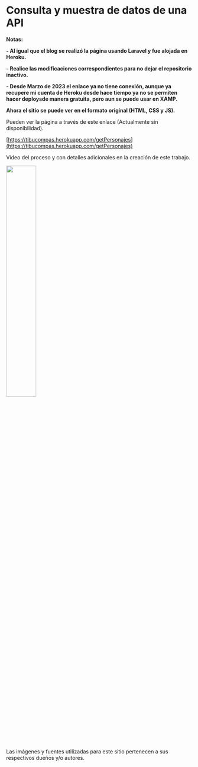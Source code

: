 # Consulta y muestra de datos de una API

<!----Notas---->
**Notas:**

**- Al igual que el blog se realizó la página usando Laravel y fue alojada en Heroku.**

**- Realice las modificaciones correspondientes para no dejar el repositorio inactivo.**

**- Desde Marzo de 2023 el enlace ya no tiene conexión, aunque ya recupere mi cuenta de Heroku desde hace tiempo ya no se permiten hacer deploysde manera gratuita, pero aun se puede usar en XAMP.**

**Ahora el sitio se puede ver en el formato original (HTML, CSS y JS).**
<!----Separador de las notas---->

<!----Separador---->
Pueden ver la página a través de este enlace (Actualmente sin disponibilidad).

[https://tibucompas.herokuapp.com/getPersonajes](https://tibucompas.herokuapp.com/getPersonajes)

Video del proceso y con detalles adicionales en la creación de este trabajo.

[<img src="https://i.ytimg.com/vi/Gn8XFnScJ3U/maxresdefault.jpg" width="40%">](https://www.youtube.com/watch?v=Gn8XFnScJ3U)

Las imágenes y fuentes utilizadas para este sitio pertenecen a sus respectivos dueños y/o autores.

<!----Fin del separador---->